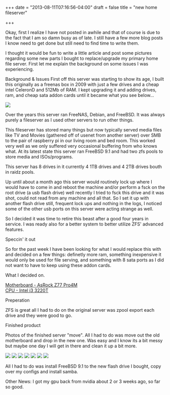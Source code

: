 +++
date = "2013-08-11T07:16:56-04:00"
draft = false
title = "new home fileserver"

+++

Okay, first I realize I have not posted in awhile and that of course is due to the fact that I am so damn busy as of late.  I still have a few more blog posts I know need to get done but still need to find time to write them.

I thought it would be fun to write a little article and post some pictures regarding some new parts I bought to replace/upgrade my primary home file server.  First let me explain the background on some issues I was experiencing.

Background & Issues
First off this server was starting to show its age, I built this originally as a freenas box in 2009 with just a few drives and a cheap intel CeleronD and 512Mb of RAM.  I kept upgrading it and adding drives, ram, and cheap sata addon cards until it became what you see below...

![](http://bananafish.in/files/img/blog/oldfs-1.jpg)

Over the years this server ran FreeNAS, Debian, and FreeBSD.  It was always purely a fileserver as I used other servers to run other things.  

This fileserver has stored many things but now typically served media files like TV and Movies (gathered off of usenet from another server) over SMB to the pair of raspberry pi in our living room and bed room.  This worked very well as we only suffered very occasional buffering from who knows what.  At its latest state this server ran FreeBSD 9.1 and had two zfs pools to store media and ISOs/programs.

This server has 8 drives in it currently 4 1TB drives and 4 2TB drives bouth in raidz pools.

Up until about a month ago this server would routinely lock up where I would have to come in and reboot the machine and/or perform a fsck on the root drive (a usb flash drive) well recently I tried to fsck this drive and it was shot, could not read from any machine and all that.  So I set it up with another flash drive still, frequent lock ups and nothing in the logs, I noticed some of the other usb ports on this server were acting strange as well.

So I decided it was time to retire this beast after a good four years in service.  I was ready also for a better system to better utilize ZFS' advanced features.

Speccin' it out

So for the past week I have been looking for what I would replace this with and decided on a few things: definetly more ram, something inexpensive it would only be used for file serving, and something with 8 sata ports as I did not want to have to keep using these addon cards.

What I decided on.

[Motherboard - AsRock Z77 Pro4M](http://www.amazon.com/LGA1155-Z77-CrossFireX-Motherboard-PRO4-M/dp/B007RS70YW/ref=sr_1_1?ie=UTF8&qid=1376264966&sr=8-1&keywords=asrock+z77+pro4+m)  
[CPU - Intel i3 3220T](http://www.amazon.com/Intel-i3-3220T-Dual-Core-Processor-Cache/dp/B0093H8JCM/ref=sr_1_1?ie=UTF8&qid=1376264948&sr=8-1&keywords=Intel+Core+i3+I3-3220T)

Preperation

ZFS is great all I had to do on the original server was zpool export each drive and they were good to go.

Finished product

Photos of the finished server "move".  All I had to do was move out the old motherboard and drop in the new one. Was easy and I know its a bit messy but maybe one day I will get in there and clean it up a bit more.

![](http://bananafish.in/files/img/blog/newfs-1.jpg)
![](http://bananafish.in/files/img/blog/newfs-2.jpg)
![](http://bananafish.in/files/img/blog/newfs-3.jpg)
![](http://bananafish.in/files/img/blog/newfs-4.jpg)
![](http://bananafish.in/files/img/blog/newfs-5.jpg)
![](http://bananafish.in/files/img/blog/newfs-6.jpg)
![](http://bananafish.in/files/img/blog/newfs-7.jpg)

All I had to do was install FreeBSD 9.1 to the new flash drive I bought, copy over my configs and install samba.


Other News:
I got my gpu back from nvidia about 2 or 3 weeks ago, so far so good.

